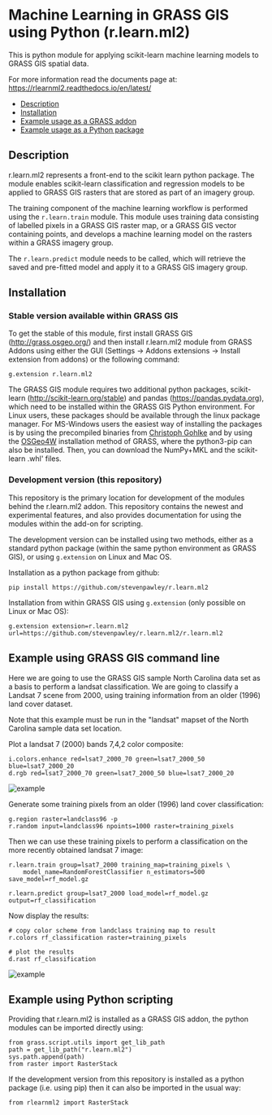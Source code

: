 # Machine Learning in GRASS GIS using Python (r.learn.ml2)

This is python module for applying scikit-learn machine learning models to GRASS GIS spatial data.

For more information read the documents page at: https://rlearnml2.readthedocs.io/en/latest/

* [Description](README.md#description)
* [Installation](README.md#installation)
* [Example usage as a GRASS addon](README.md#Example-using-GRASS-GIS-command-line)
* [Example usage as a Python package](README.md#Example-using-Python-scripting)

## Description

r.learn.ml2 represents a front-end to the scikit learn python package. The module enables scikit-learn classification and regression models to be applied to GRASS GIS rasters that are stored as part of an imagery group.

The training component of the machine learning workflow is performed using the `r.learn.train` module. This module uses training data consisting of labelled pixels in a GRASS GIS raster map, or a GRASS GIS vector containing points, and develops a machine learning model on the rasters within a GRASS imagery group.

The `r.learn.predict` module needs to be called, which will retrieve the saved and pre-fitted model and apply it to a GRASS GIS imagery group.

## Installation

### Stable version available within GRASS GIS

To get the stable of this module, first install GRASS GIS (http://grass.osgeo.org/) and then install r.learn.ml2 module from GRASS Addons using either the GUI (Settings -> Addons extensions -> Install extension from addons) or the following command:

```
g.extension r.learn.ml2
```

The GRASS GIS module requires two additional python packages, scikit-learn (http://scikit-learn.org/stable) and pandas (https://pandas.pydata.org), which need to be installed within the GRASS GIS Python environment. For Linux users, these packages should be available through the linux package manager. For MS-Windows users the easiest way of installing the packages is by using the precompiled binaries from <a href="http://www.lfd.uci.edu/~gohlke/pythonlibs/">Christoph Gohlke</a> and by using the <a href="https://grass.osgeo.org/download/software/ms-windows/">OSGeo4W</a> installation method of GRASS, where the python3-pip can also be installed. Then, you can download the NumPy+MKL and the scikit-learn .whl' files.

### Development version (this repository)

This repository is the primary location for development of the modules behind the r.learn.ml2 addon. This repository contains the newest and experimental features, and also provides documentation for using the modules within the add-on for scripting.

The development version can be installed using two methods, either as a standard python package (within the same python environment as GRASS GIS), or using `g.extension` on Linux and Mac OS.

Installation as a python package from github:

```
pip install https://github.com/stevenpawley/r.learn.ml2
```

Installation from within GRASS GIS using `g.extension` (only possible on Linux or Mac OS):

```
g.extension extension=r.learn.ml2 url=https://github.com/stevenpawley/r.learn.ml2/r.learn.ml2
```

## Example using GRASS GIS command line

Here we are going to use the GRASS GIS sample North Carolina data set as a basis to perform a landsat classification. We are going to classify a Landsat 7 scene from 2000, using training information from an older (1996) land cover dataset.

Note that this example must be run in the "landsat" mapset of the North Carolina sample data set location.

Plot a landsat 7 (2000) bands 7,4,2 color composite:

```
i.colors.enhance red=lsat7_2000_70 green=lsat7_2000_50 blue=lsat7_2000_20
d.rgb red=lsat7_2000_70 green=lsat7_2000_50 blue=lsat7_2000_20
```

![example](https://github.com/stevenpawley/r.learn.ml2/blob/master/r.learn.ml2/lsat7_2000_b742.png)

Generate some training pixels from an older (1996) land cover classification:

```
g.region raster=landclass96 -p
r.random input=landclass96 npoints=1000 raster=training_pixels
```

<p>Then we can use these training pixels to perform a classification on the more recently obtained landsat 7 image:</p>

```
r.learn.train group=lsat7_2000 training_map=training_pixels \
	model_name=RandomForestClassifier n_estimators=500 save_model=rf_model.gz

r.learn.predict group=lsat7_2000 load_model=rf_model.gz output=rf_classification
```

Now display the results:

```
# copy color scheme from landclass training map to result
r.colors rf_classification raster=training_pixels

# plot the results
d.rast rf_classification
```

![example](https://github.com/stevenpawley/r.learn.ml2/blob/master/r.learn.ml2/rfclassification.png)

## Example using Python scripting

Providing that r.learn.ml2 is installed as a GRASS GIS addon, the python modules can be imported directly using:

```
from grass.script.utils import get_lib_path
path = get_lib_path("r.learn.ml2")
sys.path.append(path)
from raster import RasterStack
```

If the development version from this repository is installed as a python package (i.e. using pip) then it can also be imported in the usual way:

```
from rlearnml2 import RasterStack
```

